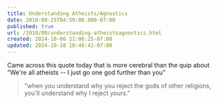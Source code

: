 ```yaml
---
title: Understanding Atheists/Agnostics
date: 2010-09-25T04:59:00.000-07:00
published: true
url: /2010/09/understanding-atheistsagnostics.html
created: 2024-10-06 21:06:25-07:00
updated: 2024-10-10 10:49:42-07:00
---
```


Came across this quote today that is more cerebral than the quip about "We're all atheists -- I just go one god further than you"  

> "when you understand why you reject the gods of other religions, you'll understand why I reject yours."